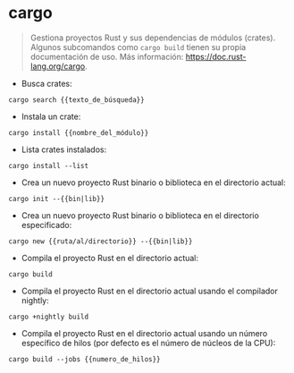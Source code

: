 # cargo

> Gestiona proyectos Rust y sus dependencias de módulos (crates).
> Algunos subcomandos como `cargo build` tienen su propia documentación de uso.
> Más información: <https://doc.rust-lang.org/cargo>.

- Busca crates:

`cargo search {{texto_de_búsqueda}}`

- Instala un crate:

`cargo install {{nombre_del_módulo}}`

- Lista crates instalados:

`cargo install --list`

- Crea un nuevo proyecto Rust binario o biblioteca en el directorio actual:

`cargo init --{{bin|lib}}`

- Crea un nuevo proyecto Rust binario o biblioteca en el directorio especificado:

`cargo new {{ruta/al/directorio}} --{{bin|lib}}`

- Compila el proyecto Rust en el directorio actual:

`cargo build`

- Compila el proyecto Rust en el directorio actual usando el compilador nightly:

`cargo +nightly build`

- Compila el proyecto Rust en el directorio actual usando un número específico de hilos (por defecto es el número de núcleos de la CPU):

`cargo build --jobs {{numero_de_hilos}}`
